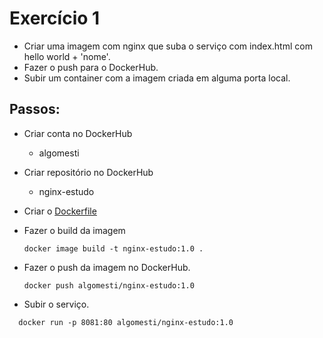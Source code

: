 # Exercício 1
- Criar uma imagem com nginx que suba o serviço com index.html com hello world + 'nome'.
- Fazer o push para o DockerHub.
- Subir um container com a imagem criada em alguma porta local.

## Passos:
- Criar conta no DockerHub
  - algomesti

- Criar repositório no DockerHub
  - nginx-estudo

- Criar o [Dockerfile](Dockerfile)

- Fazer o build da imagem
  ```
  docker image build -t nginx-estudo:1.0 .
  ```

- Fazer o push da imagem no DockerHub.
  ```
  docker push algomesti/nginx-estudo:1.0
  ```

-  Subir o serviço.
```
  docker run -p 8081:80 algomesti/nginx-estudo:1.0
```
